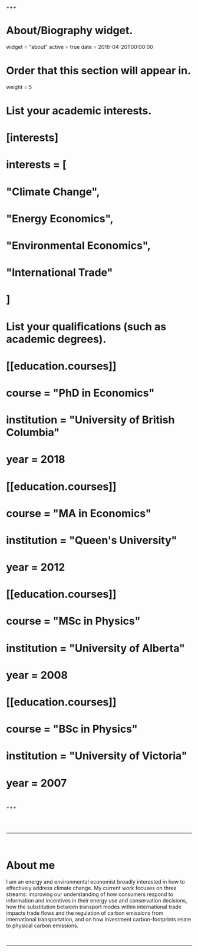 +++
# About/Biography widget.
widget = "about"
active = true
date = 2016-04-20T00:00:00

# Order that this section will appear in.
weight = 5

# List your academic interests.
# [interests]
#   interests = [
#     "Climate Change",
#     "Energy Economics",
#     "Environmental Economics",
#     "International Trade"
#   ]

# List your qualifications (such as academic degrees).
# [[education.courses]]
#   course = "PhD in Economics"
#   institution = "University of British Columbia"
#   year = 2018
# 
# [[education.courses]]
#   course = "MA in Economics"
#   institution = "Queen's University"
#   year = 2012
# 
# [[education.courses]]
#   course = "MSc in Physics"
#   institution = "University of Alberta"
#   year = 2008
#   
# [[education.courses]]
#   course = "BSc in Physics"
#   institution = "University of Victoria"
#   year = 2007
#  
+++


<br><br>

***

<br>

# About me

I am an energy and environmental economist broadly interested in how to effectively address climate change. My current work focuses on three streams: improving our understanding of how consumers respond to information and incentives in their energy use and conservation decisions, how the substitution between transport modes within international trade impacts trade flows and the regulation of carbon emissions from international transportation, and on how investment carbon-footprints relate to physical carbon emissions.

<br>

***

<br><br>

